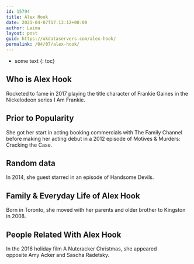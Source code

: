 ```yaml
---
id: 15794
title: Alex Hook
date: 2021-04-07T17:13:12+00:00
author: Laima
layout: post
guid: https://ukdataservers.com/alex-hook/
permalink: /04/07/alex-hook/
---
```


* some text
{: toc}


## Who is Alex Hook
                  
                  
                  
Rocketed to fame in 2017 playing the title character of Frankie Gaines in the Nickelodeon series I Am Frankie. 
                  
              
            
              
            
                
                
                
## Prior to Popularity
                  
                  
                  
She got her start in acting booking commercials with The Family Channel before making her acting debut in a 2012 episode of Motives & Murders: Cracking the Case.  
                  
              
            
              
            
                
                
                
## Random data
                  
                  
                  
In 2014, she guest starred in an episode of Handsome Devils. 
                  
              
            
              
            
                
                
                
## Family & Everyday Life of Alex Hook
                  
                  
                  
Born in Toronto, she moved with her parents and older brother to Kingston in 2008. 
                  
              
            
              
            
                
                
                
## People Related With Alex Hook
                  
                  
                  
In the 2016 holiday film A Nutcracker Christmas, she appeared opposite Amy Acker and Sascha Radetsky. 
                  
              
            
              
            
                
              
            
              
              
            
            
              
            
          
          
          